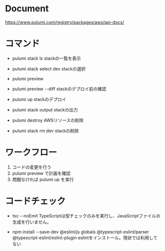 # Document
https://www.pulumi.com/registry/packages/aws/api-docs/

# コマンド
- pulumi stack ls
stackの一覧を表示

- pulumi stack select dev
stackの選択

- pulumi preview
- pulumi preview --diff
stackのデプロイ前の確認

- pulumi up
stackのデプロイ

- pulumi stack output
stackの出力

- pulumi destroy
AWSリソースの削除

- pulumi stack rm dev
stackの削除

# ワークフロー
1. コードの変更を行う
2. pulumi preview で計画を確認
3. 問題なければ pulumi up を実行

# コードチェック
- tsc --noEmit
TypeScriptは型チェックのみを実行し、JavaScriptファイルの生成を行いません。

- npm install --save-dev @eslint/js globals @typescript-eslint/parser @typescript-eslint/eslint-plugin
eslintをインストール。現状では利用してない
